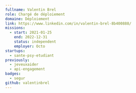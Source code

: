 ```yaml
---
fullname: Valentin Brel
role: Chargé de déploiement
domaine: Déploiement
link: https://www.linkedin.com/in/valentin-brel-8b400888/
missions:
  - start: 2021-01-25
    end: 2022-12-31
    status: independent
    employer: Octo
startups:
  - sante-psy-etudiant
previously:
  - jeveuxaider
  - api-engagement
badges:
  - segur
github: valentinbrel
---
```


